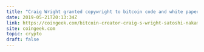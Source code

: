 ```yaml
---
title: "Craig Wright granted copywright to bitcoin code and white paper"
date: 2019-05-21T20:13:34Z
link: https://coingeek.com/bitcoin-creator-craig-s-wright-satoshi-nakamoto-granted-us-copyright-registrations-for-bitcoin-white-paper-and-code/?utm_medium=RSS&utm_source=hune
site: coingeek.com
topic: crypto
draft: false
---
```


